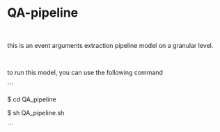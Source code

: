 QA-pipeline
===========

 

this is an event arguments extraction pipeline model on a granular level.

 

to run this model, you can use the following command

\`\`\`

\$ cd QA_pipeline

\$ sh QA_pipeline.sh

\`\`\`
